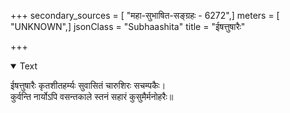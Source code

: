 +++
secondary_sources = [ "महा-सुभाषित-सङ्ग्रहः - 6272",]
meters = [ "UNKNOWN",]
jsonClass = "Subhaashita"
title = "ईषत्तुषारैः"

+++

<details open><summary>Text</summary>

ईषत्तुषारैः कृतशीतहर्म्यः सुवासितं चारुशिरः सचम्पकैः।  
कुर्वन्ति नार्योऽपि वसन्तकाले स्तनं सहारं कुसुमैर्मनोहरैः॥
</details>
